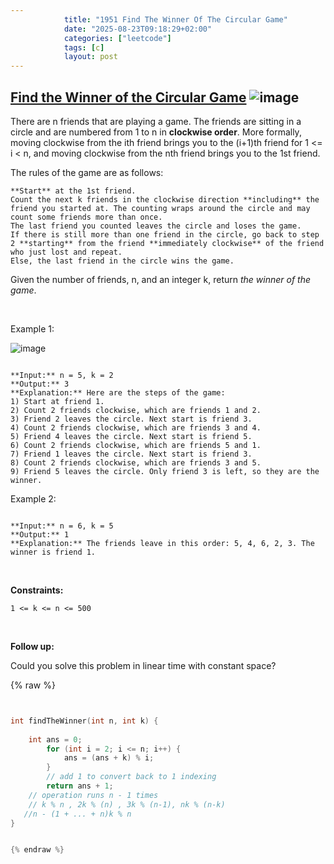 ```yaml
---
            title: "1951 Find The Winner Of The Circular Game"
            date: "2025-08-23T09:18:29+02:00"
            categories: ["leetcode"]
            tags: [c]
            layout: post
---
```

            
## [Find the Winner of the Circular Game](https://leetcode.com/problems/find-the-winner-of-the-circular-game) ![image](https://img.shields.io/badge/Difficulty-Medium-orange)

There are n friends that are playing a game. The friends are sitting in a circle and are numbered from 1 to n in **clockwise order**. More formally, moving clockwise from the ith friend brings you to the (i+1)th friend for 1 <= i < n, and moving clockwise from the nth friend brings you to the 1st friend.

The rules of the game are as follows:

	**Start** at the 1st friend.
	Count the next k friends in the clockwise direction **including** the friend you started at. The counting wraps around the circle and may count some friends more than once.
	The last friend you counted leaves the circle and loses the game.
	If there is still more than one friend in the circle, go back to step 2 **starting** from the friend **immediately clockwise** of the friend who just lost and repeat.
	Else, the last friend in the circle wins the game.

Given the number of friends, n, and an integer k, return *the winner of the game*.

 

Example 1:

![image](https://assets.leetcode.com/uploads/2021/03/25/ic234-q2-ex11.png)
```

**Input:** n = 5, k = 2
**Output:** 3
**Explanation:** Here are the steps of the game:
1) Start at friend 1.
2) Count 2 friends clockwise, which are friends 1 and 2.
3) Friend 2 leaves the circle. Next start is friend 3.
4) Count 2 friends clockwise, which are friends 3 and 4.
5) Friend 4 leaves the circle. Next start is friend 5.
6) Count 2 friends clockwise, which are friends 5 and 1.
7) Friend 1 leaves the circle. Next start is friend 3.
8) Count 2 friends clockwise, which are friends 3 and 5.
9) Friend 5 leaves the circle. Only friend 3 is left, so they are the winner.
```

Example 2:

```

**Input:** n = 6, k = 5
**Output:** 1
**Explanation:** The friends leave in this order: 5, 4, 6, 2, 3. The winner is friend 1.

```

 

**Constraints:**

	1 <= k <= n <= 500

 

**Follow up:**

Could you solve this problem in linear time with constant space?

{% raw %}


```c


int findTheWinner(int n, int k) {
    
    int ans = 0;
        for (int i = 2; i <= n; i++) {
            ans = (ans + k) % i;
        }
        // add 1 to convert back to 1 indexing
        return ans + 1;
    // operation runs n - 1 times
    // k % n , 2k % (n) , 3k % (n-1), nk % (n-k)
   //n - (1 + ... + n)k % n
}


{% endraw %}
```
